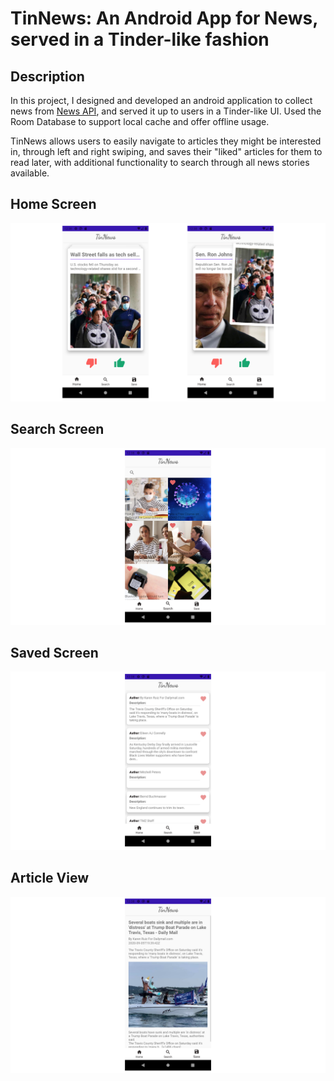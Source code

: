 # TinNews: An Android App for News, served in a Tinder-like fashion

## Description

In this project, I designed and developed an android application to collect news from [News API](https://newsapi.org), and served it up to users in a Tinder-like UI. Used the Room Database to support local cache and offer offline usage.

TinNews allows users to easily navigate to articles they might be interested in, through left and right swiping, and saves their "liked" articles for them to read later, with additional functionality to search through all news stories available.

## Home Screen 

![Screenshot](https://github.com/ViennaZhang/TinNews/blob/master/screenshots/TinNews-Home.png?raw=true)

## Search Screen 

![Screenshot](https://github.com/ViennaZhang/TinNews/blob/master/screenshots/TinNews-Search.png?raw=true)

## Saved Screen 

![Screenshot](https://github.com/ViennaZhang/TinNews/blob/master/screenshots/TinNews-Saved.png?raw=true)

## Article View 

![Screenshot](https://github.com/ViennaZhang/TinNews/blob/master/screenshots/TinNews-Article.png?raw=true)


